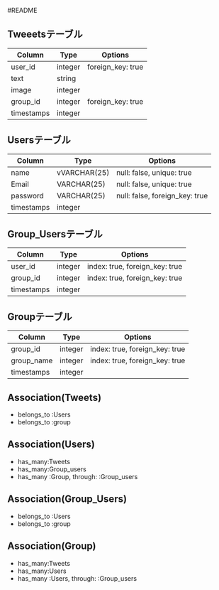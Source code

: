 #README
## Tweeetsテーブル
|Column|Type|Options|
|------|----|-------|
|user_id|integer|foreign_key: true|
|text|string||
|image|integer||
|group_id|integer|foreign_key: true|
|timestamps|integer|

## Usersテーブル
|Column|Type|Options|
|------|----|-------|
|name|vVARCHAR(25)|null: false, unique: true|
|Email|VARCHAR(25)|null: false, unique: true|
|password|VARCHAR(25)|null: false, foreign_key: true|
|timestamps|integer|

## Group_Usersテーブル
|Column|Type|Options|
|------|----|-------|
|user_id|integer|index: true, foreign_key: true|
|group_id|integer|index: true, foreign_key: true|
|timestamps|integer|

## Groupテーブル
|Column|Type|Options|
|------|----|-------|
|group_id|integer|index: true, foreign_key: true|
|group_name|integer|index: true, foreign_key: true|
|timestamps|integer|


## Association(Tweets)
- belongs_to :Users
- belongs_to :group

## Association(Users)
- has_many:Tweets
- has_many:Group_users
- has_many :Group, through: :Group_users

## Association(Group_Users)
- belongs_to :Users
- belongs_to :group

## Association(Group)
- has_many:Tweets
- has_many:Users
- has_many :Users, through: :Group_users

